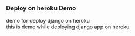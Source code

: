 <h3>Deploy on heroku Demo </h3>
demo for deploy django on heroku<br>
this is demo while deploying django app on heroku

